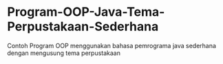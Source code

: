 # Program-OOP-Java-Tema-Perpustakaan-Sederhana
Contoh Program OOP menggunakan bahasa pemrograma java sederhana dengan mengusung tema perpustakaan
